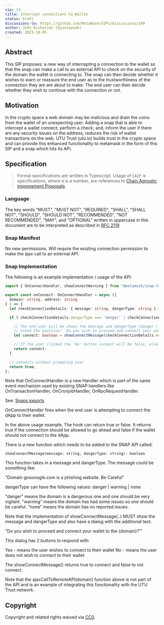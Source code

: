 ```yaml
---
sip: 13
title: Intercept connections to Wallet
status: Draft
discussions-to: https://github.com/MetaMask/SIPs/discussions/109
author: John Dickerson (@javaspeak)
created: 2023-10-05
---
```


## Abstract

This SIP proposes: a new way of intercepting a connection to the wallet so that the snap can make a call to an external API to check on the security of the domain the wallet is connecting to. The snap can then decide whether it wishes to warn or reassure the end user as to the trustworthiness of the connection they are are about to make.  The end user can then decide whether they wish to continue with the connection or not.

## Motivation

In the crypto space a web domain may be malicious and drain the coins from the wallet of an unexpecting user.  Adding a snap that is able to intercept a wallet connect; perform a check; and, inform the user if there are any security issues on the address, reduces the risk of wallet transactions on the web.  UTU Trust (utu.io) builds trust in the crypto space and can provide this enhanced functionality to metamask in the form of this SIP and a snap which hits its API.

## Specification

> Formal specifications are written in Typescript. Usage of `CAIP-N` specifications, where `N` is a number, are references to [Chain Agnostic Improvement Proposals](https://github.com/ChainAgnostic/CAIPs).

### Language

The key words "MUST", "MUST NOT", "REQUIRED", "SHALL", "SHALL NOT",
"SHOULD", "SHOULD NOT", "RECOMMENDED", "NOT RECOMMENDED", "MAY", and
"OPTIONAL" written in uppercase in this document are to be interpreted as described in [RFC 2119](https://www.ietf.org/rfc/rfc2119.txt)

### Snap Manifest

No new permissions.  Will require the existing connection permission to make the ajax call to an external API.

### Snap Implementation

The following is an example implementation / usage of the API:

```typescript
import { OnConnectHandler, showConnectWarning } from "@metamask/snap-types";

export const onConnect: OnConnectHandler = async ({ 
  domain: string, address: string
} ) => {
  let checkConnectionDetails: { message: string, dangerType: string } = ajaxCallToRemoteAPI(domain);

  if ( checkConnectionDetails.dangerType === 'danger' | checkConnectionDetails.dangerType === 'warn' ) {

    // The end user will be shown the message and dangerType (danger | warming | none) and also be 
    // asked the question: 'Do you wish to proceed and connect your wallet to the {domain}?'
    let connect: boolean = showConnectMessage(checkConnectionDetails.message, checkConnectionDetails.dangerType );

    // If the user clicked the 'No' button connect will be false, else true.
    return connect;
  }

  // connects without prompting user
  return true;
};
```

Note that OnConnectHandler is a new Handler which is part of the same event mechanism used by 
existing SNAP handlers like OnTransactionHandler, OnCronjobHandler, OnRpcRequestHandler.

See: [Snaps exports](https://docs.metamask.io/snaps/reference/exports/)

OnConnectHandler fires when    the end user is attempting to connect the dApp to their wallet.

In the above usage example, The hook can return true or false.  It returns true if the connection
should be allowed to go ahead and false if the wallet should not connect to the dApp.

There is a new function which needs to be added to the SNAP API called:

    showConnectMessage(message: string, dangerType: string): boolean

This function takes in a message and dangerType.  The message could be something like:

"Domain gooooogle.com is a phishing website.  Be Careful"

dangerType can have the following values:   danger | warning | none

"danger" means the domain is a dangerous one and one should be very vigilant.
"warning" means the domain has had some issues so one should be careful.
"none" means the domain has no reported issues.

Note that the implementation of showConnectMessage(..) MUST show the message and dangerType and also have a dialog with the additional text:

"Do you wish to proceed and connect your wallet to the {domain}?'"

This dialog has 2 buttons to respond with:

Yes - means the user wishes to connect to their wallet
No - means the user does not wish to connect to their wallet

The showConnectMessage() returns true to connect and false to not connect.

Note that the ajaxCallToRemoteAPI(domain) function above is not part of the API and is an example
of integrating this functionality with the UTU Trust network.

## Copyright

Copyright and related rights waived via [CC0](../LICENSE).
